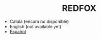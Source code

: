 <h1 align="center">REDFOX</h1>

* Català (encara no disponible)
* English (not available yet)
* [Español](README-es.md)
